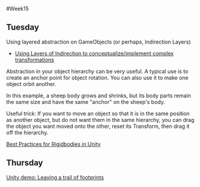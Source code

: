 #Week15

## Tuesday

Using layered abstraction on GameObjects (or perhaps, Indirection Layers)
+ [Using Layers of Indirection to conceptualize/implement complex transformations](https://answers.unity.com/questions/44641/how-to-scale-a-parent-without-scaling-children.html)

Abstraction in your object hierarchy can be very useful. A typical use is to create an anchor point for object rotation. You can also use it to make one object orbit another.

In this example, a sheep body grows and shrinks, but its body parts remain the same size and have the same "anchor" on the sheep's body.

Useful trick: If you want to move an object so that it is in the same position as another object, but do not want them in the same hierarchy, you can drag the object you want moved onto the other, reset its Transform, then drag it off the hierarchy.

[Best Practices for Rigidbodies in Unity](https://digitalopus.ca/site/using-rigid-bodies-in-unity-everything-that-is-not-in-the-manual/)

## Thursday

[Unity demo: Leaving a trail of footprints](https://youtu.be/gEX0-MVoLss)
